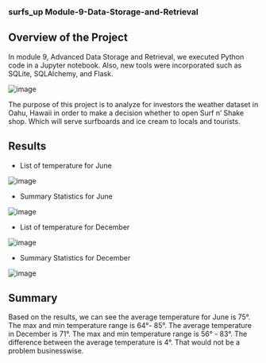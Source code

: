 ### surfs_up Module-9-Data-Storage-and-Retrieval

## Overview of the Project

In module 9, Advanced Data Storage and Retrieval, we executed Python code in a Jupyter notebook. Also, new tools were incorporated such as SQLite, SQLAlchemy, and Flask. 

![image](https://user-images.githubusercontent.com/95327338/155862944-528c4699-b50c-4b28-900c-1157e7a95ec1.png)

The purpose of this project is to analyze for investors the weather dataset in Oahu, Hawaii in order to make a decision whether to open Surf n’ Shake shop. Which will serve surfboards and ice cream to locals and tourists.

## Results

* List of temperature for June

![image](https://user-images.githubusercontent.com/95327338/155862820-3da4361e-9db2-48a8-bd4f-7720e87d881a.png)

* Summary Statistics for June

![image](https://user-images.githubusercontent.com/95327338/155862831-a5e13dca-351b-4f8f-8633-90942098dfca.png)

* List of temperature for December

![image](https://user-images.githubusercontent.com/95327338/155862840-6828c616-1ebe-4855-a151-005d9a900fbc.png)

* Summary Statistics for December

![image](https://user-images.githubusercontent.com/95327338/155862850-6a337f2e-29a8-4bd7-95c0-f768841c40b3.png)

## Summary

Based on the results, we can see the average temperature for June is 75°. The max and min temperature range is 64°- 85°. The average temperature in December is 71°. The max and min temperature range is 56° - 83°. The difference between the average temperature is 4°. That would not be a problem businesswise. 

